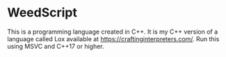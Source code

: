 # WeedScript

This is a programming language created in C++. It is my C++ version of a language called Lox available at https://craftinginterpreters.com/.
Run this using MSVC and C++17 or higher.
